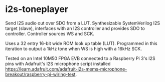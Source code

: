 # i2s-toneplayer
Send I2S audio out over SDO from a LUT.  Synthesizable SystemVerilog I2S target (slave), interfaces with an I2S controller and provides SDO to controller.  Controller sources WS and SCK.  

Uses a 32 entry 16-bit wide ROM look up table (LUT).  Programmed in this iteration to output a 1kHz tone when WS is high with a 16kHz SCK.

Tested on an Intel 10M50 FPGA EVB connected to a Raspberry Pi 3's I2S pins with Adafruit's I2S microphone script installed https://learn.adafruit.com/adafruit-i2s-mems-microphone-breakout/raspberry-pi-wiring-test.
